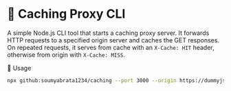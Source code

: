 # 🔄 Caching Proxy CLI

A simple Node.js CLI tool that starts a caching proxy server. It forwards HTTP requests to a specified origin server and caches the GET responses. On repeated requests, it serves from cache with an `X-Cache: HIT` header, otherwise from origin with `X-Cache: MISS`.

 🚀 Usage

```bash
npx github:soumyabrata1234/caching --port 3000 --origin https://dummyjson.com

